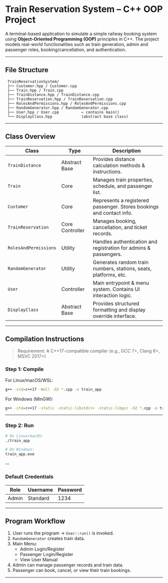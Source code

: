 
# Train Reservation System – C++ OOP Project

A terminal-based application to simulate a simple railway booking system using **Object-Oriented Programming (OOP)** principles in C++. The project models real-world functionalities such as train generation, admin and passenger roles, booking/cancellation, and authentication.

---

## File Structure

```
 TrainReservationSystem/
 ├── Customer.hpp / Customer.cpp
 ├── Train.hpp / Train.cpp
 ├── TrainDistance.hpp / TrainDistance.cpp
 ├── TrainReservation.hpp / TrainReservation.cpp
 ├── RolesAndPermissions.hpp / RolesAndPermissions.cpp
 ├── RandomGenerator.hpp / RandomGenerator.cpp
 ├── User.hpp / User.cpp          ← contains main()
 └── DisplayClass.hpp             (abstract base class)
```

---

## Class Overview

| Class                   | Type           | Description                                                                 |
|------------------------|----------------|-----------------------------------------------------------------------------|
| `TrainDistance`         | Abstract Base  | Provides distance calculation methods & instructions.                       |
| `Train`                 | Core           | Manages train properties, schedule, and passenger list.                     |
| `Customer`              | Core           | Represents a registered passenger. Stores bookings and contact info.       |
| `TrainReservation`      | Core Controller| Manages booking, cancellation, and ticket records.                          |
| `RolesAndPermissions`   | Utility        | Handles authentication and registration for admins & passengers.           |
| `RandomGenerator`       | Utility        | Generates random train numbers, stations, seats, platforms, etc.           |
| `User`                  | Controller     | Main entrypoint & menu system. Contains UI interaction logic.              |
| `DisplayClass`          | Abstract Base  | Provides structured formatting and display override interface.             |

---

##  Compilation Instructions

>  Requirement: A C++17-compatible compiler (e.g., GCC 7+, Clang 6+, MSVC 2017+)

###  Step 1: Compile

For Linux/macOS/WSL:

```bash
g++ -std=c++17 -Wall -O2 *.cpp -o train_app
```

For Windows (MinGW):

```bash
g++ -std=c++17 -static -static-libstdc++ -static-libgcc -O2 *.cpp -o train_app.exe
```

---

### Step 2: Run

```bash
# On Linux/macOS:
./train_app

# On Windows:
train_app.exe
```

--

###  Default Credentials

| Role    | Username | Password |
|---------|----------|----------|
| Admin   | Standard | 1234     |

---

## Program Workflow

1. User runs the program → `User::run()` is invoked.
2. `RandomGenerator` creates train data.
3. Main Menu:
   - Admin Login/Register
   - Passenger Login/Register
   - View User Manual
4. Admin can manage passenger records and train data.
5. Passenger can book, cancel, or view their train bookings.

---
